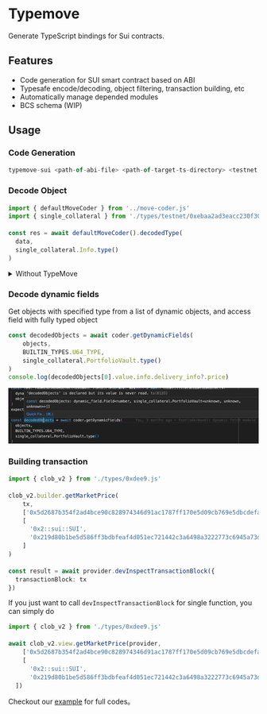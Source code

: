 # Typemove 
Generate TypeScript bindings for Sui contracts.
## Features
 - Code generation for SUI smart contract based on ABI
 - Typesafe encode/decoding, object filtering, transaction building, etc
 - Automatically manage depended modules
 - BCS schema (WIP) 
## Usage
### Code Generation
```typescript
typemove-sui <path-of-abi-file> <path-of-target-ts-directory> <testnet|mainnet>
```

### Decode Object
```typescript
import { defaultMoveCoder } from '../move-coder.js'
import { single_collateral } from './types/testnet/0xebaa2ad3eacc230f309cd933958cc52684df0a41ae7ac214d186b80f830867d2.js'

const res = await defaultMoveCoder().decodedType(
  data,
  single_collateral.Info.type()
)
```

<details>
  <summary>Without TypeMove</summary>

### Heading
```typescript
export interface Info {
  index: string;
  creator: string;
  createTsMs: string;
  round: string;
  deliveryInfo?: DeliveryInfo;
}
export interface DeliveryInfo {
  round: string;
  price: string;
  size: string;
  premium: string;
  tsMs: string;
}

let deliveryInfo: DeliveryInfo | undefined =
    // @ts-ignore
    data.content.fields.info.fields.delivery_info
        ? {
          // @ts-ignore
          round: data.content.fields.info.fields.delivery_info.fields.round,
          // @ts-ignore
          price: data.content.fields.info.fields.delivery_info.fields.price,
          // @ts-ignore
          size: data.content.fields.info.fields.delivery_info.fields.size,
          // @ts-ignore
          premium: data.content.fields.info.fields.delivery_info.fields.premium,
          // @ts-ignore
          tsMs: data.content.fields.info.fields.delivery_info.fields.ts_ms,
        }
        : undefined;
let info: Info = {
  // @ts-ignore
  index: data.content.fields.info.fields.index,
  // @ts-ignore
  creator: data.content.fields.info.fields.creator,
  // @ts-ignore
  createTsMs: data.content.fields.info.fields.create_ts_ms,
  // @ts-ignore
  round: data.content.fields.info.fields.round,
  deliveryInfo,
};

```
</details>


### Decode dynamic fields
Get objects with specified type from a list of dynamic objects, and access field with fully typed object
```typescript
const decodedObjects = await coder.getDynamicFields(
    objects,
    BUILTIN_TYPES.U64_TYPE,
    single_collateral.PortfolioVault.type()
)
console.log(decodedObjects[0].value.info.delivery_info?.price)
```
![dynamic_fields.png](images/dynamic_fields.png)

### Building transaction
```typescript
import { clob_v2 } from './types/0xdee9.js'

clob_v2.builder.getMarketPrice(
    tx,
    ['0x5d2687b354f2ad4bce90c828974346d91ac1787ff170e5d09cb769e5dbcdefae'],
    [
      '0x2::sui::SUI',
      '0x219d80b1be5d586ff3bdbfeaf4d051ec721442c3a6498a3222773c6945a73d9f::usdt::USDT',
    ]
)

const result = await provider.devInspectTransactionBlock({
  transactionBlock: tx
})
```
If you just want to call `devInspectTransactionBlock` for single function, you can simply do
```typescript
import { clob_v2 } from './types/0xdee9.js'

await clob_v2.view.getMarketPrice(provider, 
    ['0x5d2687b354f2ad4bce90c828974346d91ac1787ff170e5d09cb769e5dbcdefae'],
    [
      '0x2::sui::SUI',
      '0x219d80b1be5d586ff3bdbfeaf4d051ec721442c3a6498a3222773c6945a73d9f::usdt::USDT',
  ])
```

Checkout our [example](./examples/sui) for full codes。